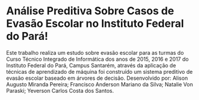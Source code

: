 # **Análise Preditiva Sobre Casos de Evasão Escolar no Instituto Federal do Pará**!

Este trabalho realiza um estudo sobre evasão escolar para as turmas
do Curso Técnico Integrado de Informática dos anos de 2015, 2016 e 2017 do
Instituto Federal do Pará, Campus Santarém, através da aplicação de técnicas
de aprendizado de máquina foi construído um sistema preditivo de evasão
escolar baseado em árvores de decisão.
Desenvolvido por: 
Alison Augusto Miranda Pereira;
Francisco Anderson Mariano da Silva;
Natalie Von Paraski;
Yeverson Carlos Costa dos Santos.
